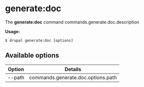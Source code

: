 # generate:doc
The **generate:doc** command commands.generate.doc.description

**Usage:**
```
$ drupal generate:doc [options] 
```

## Available options
Option | Details
-------|-------------
--path | commands.generate.doc.options.path
